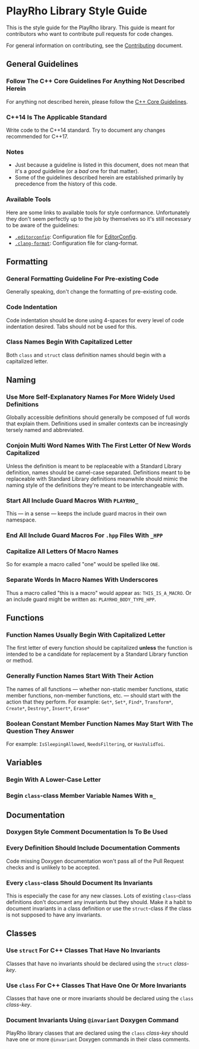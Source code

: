 # PlayRho Library Style Guide

This is the style guide for the PlayRho library. This guide is meant for contributors who want to contribute pull requests for code changes.

For general information on contributing, see the [Contributing](../CONTRIBUTING.md) document.

## General Guidelines

### Follow The C++ Core Guidelines For Anything Not Described Herein
For anything not described herein, please follow the [C++ Core Guidelines](https://github.com/isocpp/CppCoreGuidelines/blob/master/CppCoreGuidelines.md).

### C++14 Is The Applicable Standard
Write code to the C++14 standard. Try to document any changes recommended for C++17.

### Notes

- Just because a guideline is listed in this document, does not mean that it's a *good* guideline (or a *bad* one for that matter).
- Some of the guidelines described herein are established primarily by precedence from the history of this code.

### Available Tools

Here are some links to available tools for style conformance. Unfortunately they don't seem perfectly up to the job by themselves so it's still necessary to be aware of the guidelines:

- [`.editorconfig`](../.editorconfig): Configuration file for [EditorConfig](http://editorconfig.org).
- [`.clang-format`](../.clang-format): Configuration file for clang-format.

## Formatting

### General Formatting Guideline For Pre-existing Code
Generally speaking, don't change the formatting of pre-existing code.

### Code Indentation
Code indentation should be done using 4-spaces for every level of code indentation desired. Tabs should not be used for this.

### Class Names Begin With Capitalized Letter
Both `class` and `struct` class definition names should begin with a capitalized letter.

## Naming

### Use More Self-Explanatory Names For More Widely Used Definitions
Globally accessible definitions should generally be composed of full words that explain them. Definitions used in smaller contexts can be increasingly tersely named and abbreviated.

### Conjoin Multi Word Names With The First Letter Of New Words Capitalized
Unless the definition is meant to be replaceable with a Standard Library definition, names should be camel-case separated. Definitions meant to be replaceable with Standard Library definitions meanwhile should mimic the naming style of the definitions they're meant to be interchangeable with.

### Start All Include Guard Macros With `PLAYRHO_`
This &mdash; in a sense &mdash; keeps the include guard macros in their own namespace.

### End All Include Guard Macros For `.hpp` Files With `_HPP`

### Capitalize All Letters Of Macro Names
So for example a macro called "one" would be spelled like `ONE`.

### Separate Words In Macro Names With Underscores
Thus a macro called "this is a macro" would appear as: `THIS_IS_A_MACRO`. Or an include guard might be written as: `PLAYRHO_BODY_TYPE_HPP`.

## Functions

### Function Names Usually Begin With Capitalized Letter
The first letter of every function should be capitalized **unless** the function is intended to be a candidate for replacement by a Standard Library function or method.

### Generally Function Names Start With Their Action
The names of all functions &mdash; whether non-static member functions, static member functions, non-member functions, etc. &mdash; should start with the action that they perform. For example: `Get*`, `Set*`, `Find*`, `Transform*`, `Create*`, `Destroy*`, `Insert*`, `Erase*`

### Boolean Constant Member Function Names May Start With The Question They Answer
For example: `IsSleepingAllowed`, `NeedsFiltering`, or `HasValidToi`.

## Variables

### Begin With A Lower-Case Letter

### Begin `class`-class Member Variable Names With `m_`

## Documentation

### Doxygen Style Comment Documentation Is To Be Used

### Every Definition Should Include Documentation Comments
Code missing Doxygen documentation won't pass all of the Pull Request checks and is unlikely to be accepted.

### Every `class`-class Should Document Its Invariants
This is especially the case for any new classes. Lots of existing `class`-class definitions don't document any invariants but they should. Make it a habit to document invariants in a class definition or use the `struct`-class if the class is not supposed to have any invariants.

## Classes

### Use `struct` For C++ Classes That Have No Invariants
Classes that have no invariants should be declared using the `struct` *class-key*.

### Use `class` For C++ Classes That Have One Or More Invariants
Classes that have one or more invariants should be declared using the `class` *class-key*.

### Document Invariants Using `@invariant` Doxygen Command
PlayRho library classes that are declared using the `class` *class-key* should have one or more `@invariant` Doxygen commands in their class comments.
